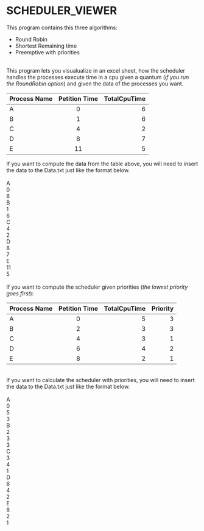 # SCHEDULER_VIEWER
This program contains this three algorithms:<br>
- Round Robin <br>
- Shortest Remaining time <br>
- Preemptive with priorities <br>
<br>
This program lets you visualualize in an excel sheet, how the scheduler handles the processes execute time in a cpu given a quantum (<i>if you run the RoundRobin option</i>) and given the data of the processes you want.<br>

| Process Name   |      Petition Time      |  TotalCpuTime |
|----------|:-------------:|------:|
| A |  0 | 6 |
| B |    1   |   6 |
| C | 4 |   2 |
| D | 8 |   7 |
| E | 11 |   5 |<br>

If you want to compute the data from the table above, you will need to insert the data to the Data.txt just like the format below.<br><br>
A<br>
0<br>
6<br>
B<br>
1<br>
6<br>
C<br>
4<br>
2<br>
D<br>
8<br>
7<br>
E<br>
11<br>
5<br>
<br>
If you want to compute the scheduler given priorities (<i>the lowest priority goes first</i>):<br>

| Process Name   |      Petition Time      |   TotalCpuTime  |  Priority  |
|----------|:-------------:|------:|------:|
| A |  0 | 5 |3 |
| B |    2   |   3 |3 |
| C | 4 |   3 |1 |
| D | 6 |   4 |2 |
| E | 8 |   2 |1 |<br>
<br>
If you want to calculate the scheduler with priorities, you will need to insert the data to the Data.txt just like the format below.<br><br>
A<br>
0<br>
5<br>
3<br>
B<br>
2<br>
3<br>
3<br>
C<br>
3<br>
4<br>
1<br>
D<br>
6<br>
4<br>
2<br>
E<br>
8<br>
2<br>
1<br>
